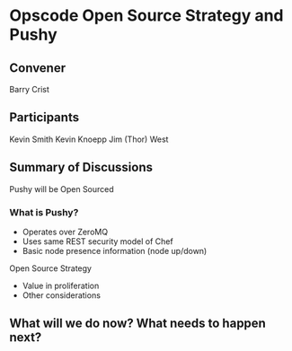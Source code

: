 Opscode Open Source Strategy and Pushy
=============

## Convener
Barry Crist

## Participants
Kevin Smith
Kevin Knoepp
Jim (Thor) West

## Summary of Discussions

Pushy will be Open Sourced

### What is Pushy?
* Operates over ZeroMQ
* Uses same REST security model of Chef
* Basic node presence information (node up/down)

Open Source Strategy

* Value in proliferation
* Other considerations

## What will we do now?  What needs to happen next?

